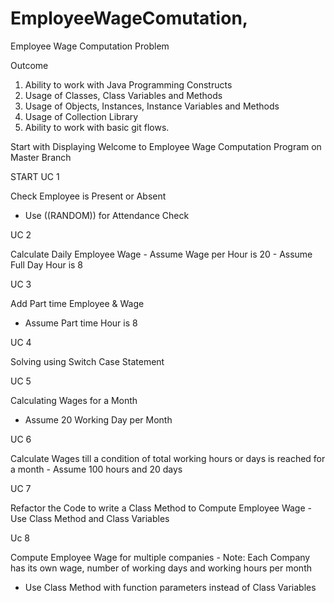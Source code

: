 # EmployeeWageComutation, 

Employee
Wage
Computation
Problem

Outcome

1. Ability to work with Java
Programming Constructs
2. Usage of Classes, Class
Variables and Methods
3. Usage of Objects,
Instances, Instance
Variables and Methods
4. Usage of Collection Library
5. Ability to work with basic
git flows.

Start with Displaying
Welcome to Employee
Wage Computation
Program on Master Branch

START
UC 1

Check Employee is
Present or Absent
- Use ((RANDOM)) for Attendance
Check

UC 2

Calculate Daily
Employee Wage - Assume Wage per Hour is 20 - Assume Full Day Hour is 8

UC 3

Add Part time
Employee & Wage
- Assume Part time Hour is 8

UC 4

Solving using
Switch Case
Statement

UC 5

Calculating Wages
for a Month
- Assume 20 Working Day per Month


UC 6


Calculate Wages till
a condition of total
working hours or
days is reached for
a month - Assume 100 hours and 20 days

UC 7

Refactor the Code
to write a Class
Method to Compute
Employee Wage - Use Class Method and Class
Variables

Uc 8

Compute Employee Wage
for multiple companies - Note: Each Company has its own
wage, number of working days
and working hours per month
- Use Class Method with function
parameters instead of Class
Variables
